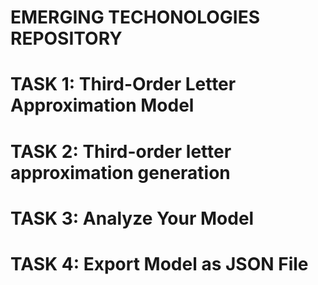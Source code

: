 # EMERGING TECHONOLOGIES REPOSITORY

# TASK 1: Third-Order Letter Approximation Model

# TASK 2: Third-order letter approximation generation

# TASK 3: Analyze Your Model

# TASK 4: Export Model as JSON File
